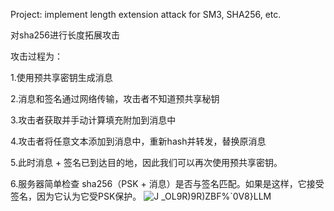 Project: implement length extension attack for SM3, SHA256, etc.

对sha256进行长度拓展攻击

攻击过程为：

1.使用预共享密钥生成消息

2.消息和签名通过网络传输，攻击者不知道预共享秘钥

3.攻击者获取并手动计算填充附加到消息中

4.攻击者将任意文本添加到消息中，重新hash并转发，替换原消息

5.此时消息 + 签名已到达目的地，因此我们可以再次使用预共享密钥。

6.服务器简单检查 sha256（PSK + 消息）是否与签名匹配。如果是这样，它接受签名，因为它认为它受PSK保护。
![J _OL9R)9R)ZBF%`0V8}LLM](https://user-images.githubusercontent.com/80380151/181707316-c4873eab-7b4b-4bf1-a666-559be0f7db42.png)
